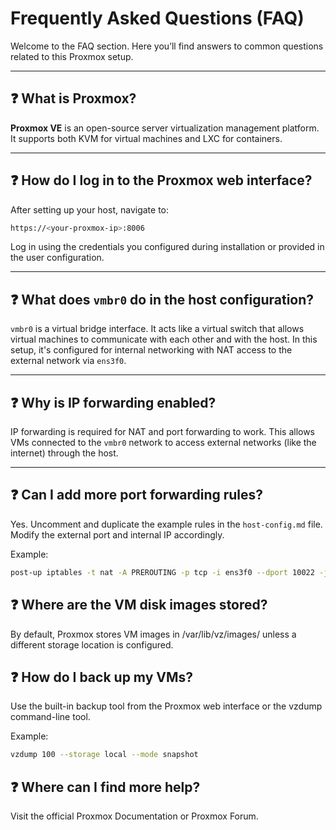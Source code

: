 # Frequently Asked Questions (FAQ)

Welcome to the FAQ section. Here you’ll find answers to common questions related to this Proxmox setup.

---

## ❓ What is Proxmox?

**Proxmox VE** is an open-source server virtualization management platform. It supports both KVM for virtual machines and LXC for containers.

---

## ❓ How do I log in to the Proxmox web interface?

After setting up your host, navigate to:

```bash
https://<your-proxmox-ip>:8006
```

Log in using the credentials you configured during installation or provided in the user configuration.

---

## ❓ What does `vmbr0` do in the host configuration?

`vmbr0` is a virtual bridge interface. It acts like a virtual switch that allows virtual machines to communicate with each other and with the host. In this setup, it's configured for internal networking with NAT access to the external network via `ens3f0`.

---

## ❓ Why is IP forwarding enabled?

IP forwarding is required for NAT and port forwarding to work. This allows VMs connected to the `vmbr0` network to access external networks (like the internet) through the host.

---

## ❓ Can I add more port forwarding rules?

Yes. Uncomment and duplicate the example rules in the `host-config.md` file. Modify the external port and internal IP accordingly.

Example:
```bash
post-up iptables -t nat -A PREROUTING -p tcp -i ens3f0 --dport 10022 -j DNAT --to 10.10.10.22:22
```

## ❓ Where are the VM disk images stored?
By default, Proxmox stores VM images in /var/lib/vz/images/ unless a different storage location is configured.

## ❓ How do I back up my VMs?
Use the built-in backup tool from the Proxmox web interface or the vzdump command-line tool.

Example:

```bash
vzdump 100 --storage local --mode snapshot
```

## ❓ Where can I find more help?
Visit the official Proxmox Documentation or Proxmox Forum.